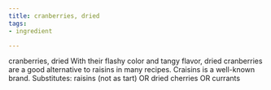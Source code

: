 ```yaml
---
title: cranberries, dried
tags:
- ingredient

---
```

cranberries, dried With their flashy color and tangy flavor, dried cranberries are a good alternative to raisins in many recipes. Craisins is a well-known brand. Substitutes: raisins (not as tart) OR dried cherries OR currants
